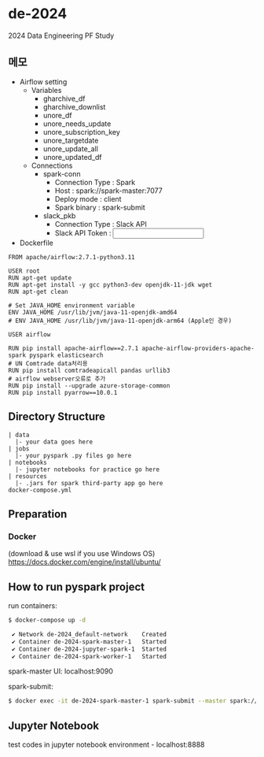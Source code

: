 # de-2024
2024 Data Engineering PF Study 

## 메모
* Airflow setting
  * Variables
    * gharchive_df
    * gharchive_downlist
    * unore_df
    * unore_needs_update
    * unore_subscription_key
    * unore_targetdate
    * unore_update_all
    * unore_updated_df
  * Connections
    * spark-conn
      * Connection Type : Spark
      * Host : spark://spark-master:7077
      * Deploy mode : client
      * Spark binary : spark-submit
    * slack_pkb
      * Connection Type : Slack API
      * Slack API Token : <Input your token>
* Dockerfile
```
FROM apache/airflow:2.7.1-python3.11

USER root
RUN apt-get update
RUN apt-get install -y gcc python3-dev openjdk-11-jdk wget
RUN apt-get clean

# Set JAVA_HOME environment variable
ENV JAVA_HOME /usr/lib/jvm/java-11-openjdk-amd64
# ENV JAVA_HOME /usr/lib/jvm/java-11-openjdk-arm64 (Apple인 경우)

USER airflow

RUN pip install apache-airflow==2.7.1 apache-airflow-providers-apache-spark pyspark elasticsearch 
# UN Comtrade data처리용
RUN pip install comtradeapicall pandas urllib3
# airflow webserver오류로 추가
RUN pip install --upgrade azure-storage-common
RUN pip install pyarrow==10.0.1
```
  

## Directory Structure

```
| data
  |- your data goes here
| jobs
  |- your pyspark .py files go here
| notebooks
  |- jupyter notebooks for practice go here
| resources
  |- .jars for spark third-party app go here
docker-compose.yml
```

## Preparation
### Docker
(download & use wsl if you use Windows OS)
https://docs.docker.com/engine/install/ubuntu/


## How to run pyspark project

run containers:

``` bash
$ docker-compose up -d

 ✔ Network de-2024_default-network    Created
 ✔ Container de-2024-spark-master-1   Started
 ✔ Container de-2024-jupyter-spark-1  Started
 ✔ Container de-2024-spark-worker-1   Started
```

spark-master UI: localhost:9090

spark-submit:

``` bash
$ docker exec -it de-2024-spark-master-1 spark-submit --master spark://spark-master:7077 jobs/hello-world.py data/<filename>
```

## Jupyter Notebook

test codes in jupyter notebook environment - localhost:8888
